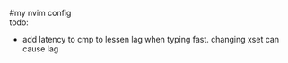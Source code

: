 #my nvim config   
todo:   
 * add latency to cmp to lessen lag when typing fast. changing xset can cause lag
